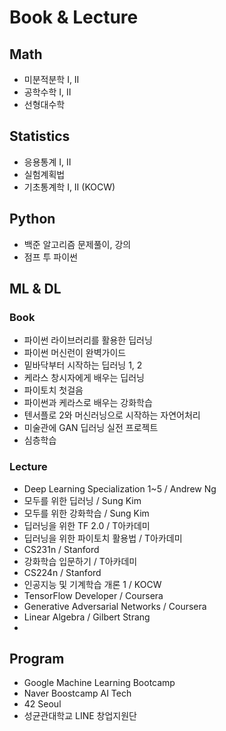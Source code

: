 # Book & Lecture

## Math
- 미분적분학 I, II
- 공학수학 I, II
- 선형대수학

## Statistics
- 응용통계 I, II
- 실험계획법
- 기초통계학 I, II (KOCW) 

## Python
- 백준 알고리즘 문제풀이, 강의
- 점프 투 파이썬

## ML & DL
### Book
- 파이썬 라이브러리를 활용한 딥러닝
- 파이썬 머신런이 완벽가이드
- 밑바닥부터 시작하는 딥러닝 1, 2
- 케라스 창시자에게 배우는 딥러닝
- 파이토치 첫걸음
- 파이썬과 케라스로 배우는 강화학습
- 텐서플로 2와 머신러닝으로 시작하는 자연어처리
- 미술관에 GAN 딥러닝 실전 프로젝트
- 심층학습

### Lecture
- Deep Learning Specialization 1~5 / Andrew Ng
- 모두를 위한 딥러닝 / Sung Kim
- 모두를 위한 강화학습 / Sung Kim
- 딥러닝을 위한 TF 2.0 / T아카데미
- 딥러닝을 위한 파이토치 활용법 / T아카데미
- CS231n / Stanford
- 강화학습 입문하기 / T아카데미
- CS224n / Stanford
- 인공지능 및 기계학습 개론 1 / KOCW
- TensorFlow Developer / Coursera
- Generative Adversarial Networks / Coursera
- Linear Algebra / Gilbert Strang
- 
## Program
- Google Machine Learning Bootcamp 
- Naver Boostcamp AI Tech 
- 42 Seoul
- 성균관대학교 LINE 창업지원단
